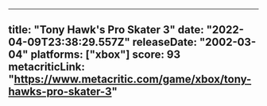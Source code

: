 
---
title: "Tony Hawk's Pro Skater 3"
date: "2022-04-09T23:38:29.557Z"
releaseDate: "2002-03-04"
platforms: ["xbox"]
score: 93
metacriticLink: "https://www.metacritic.com/game/xbox/tony-hawks-pro-skater-3"
---
